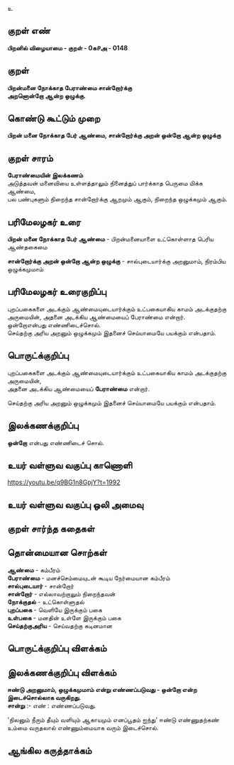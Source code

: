 உ

## குறள் எண் 

**பிறனில் விழையாமை - குறள் - 0க௪அ - 0148**  

## குறள் 

**பிறன்மனை நோக்காத பேராண்மை சான்றோர்க்கு  
அறனொன்றோ ஆன்ற ஒழுக்கு.** 

## கொண்டு கூட்டும் முறை

**பிறன் மனை நோக்காத பேர் ஆண்மை, சான்றோர்க்கு அறன் ஒன்றோ ஆன்ற ஒழுக்கு**

## குறள் சாரம் 

**பேராண்மையின் இலக்கணம்**   
அடுத்தவன் மனைவியை உள்ளத்தாலும் நினைத்துப் பார்க்காத பெருமை மிக்க ஆண்மை,  
பல பண்புகளும் நிறைந்த சான்றோர்க்கு ஆறமும் ஆகும், நிறைந்த ஒழுக்கமும் ஆகும்.  

## பரிமேலழகர் உரை

**பிறன் மனை நோக்காத பேர் ஆண்மை** - பிறன்மனையாளை உட்கொள்ளாத பெரிய ஆண்தகைமை  

**சான்றோர்க்கு அறன் ஒன்றோ ஆன்ற ஒழுக்கு** - சால்புடையார்க்கு அறனுமாம், நிரம்பிய ஒழுக்கமுமாம்

## பரிமேலழகர் உரைகுறிப்பு   

புறப்பகைகளை அடக்கும் ஆண்மையுடையார்க்கும் உட்பகையாகிய காமம் அடக்குதற்கு அருமையின், அதனை அடக்கிய ஆண்மையைப் பேராண்மை என்றார்.  
ஒன்றோஎன்பது எண்ணிடைச்சொல்.  
செய்தற்கு அரிய அறனும் ஒழுக்கமும் இதனைச் செய்யாமையே பயக்கும் என்பதாம்.  

## பொருட்க்குறிப்பு 

புறப்பகைகளை அடக்கும் ஆண்மையுடையார்க்கும் உட்பகையாகிய காமம் அடக்குதற்கு அருமையின்,   
அதனை அடக்கிய ஆண்மையைப் **பேராண்மை** என்றார்.  

செய்தற்கு அரிய அறனும் ஒழுக்கமும் இதனைச் செய்யாமையே பயக்கும் என்பதாம்.  

## இலக்கணக்குறிப்பு  

**ஒன்றோ** என்பது எண்ணிடைச் சொல்.  

## உயர் வள்ளுவ வகுப்பு காணொளி

https://youtu.be/q9BG1n8GpjY?t=1992

## உயர் வள்ளுவ வகுப்பு ஒலி அமைவு 

 
## குறள் சார்ந்த கதைகள் 


## தொன்மையான சொற்கள்

**ஆண்மை** - கம்பீரம்  
**பேராண்மை** - மனச்செம்மையுடன் கூடிய நேர்மையான கம்பீரம்  
**சால்புடையார்** - சான்றோர்  
**சான்றோர்** - எல்லாவற்றாலும் நிறைந்தவன்  
**நோக்குதல்** - உட்கொள்ளுதல்  
**புறப்பகை** - வெளியே இருக்கும் பகை  
**உள்பகை** - மனதின் உள்ளே இருக்கும் பகை  
**செய்தற்குஅரிய** - செய்வதற்கு கடினமான   

## பொருட்க்குறிப்பு விளக்கம்


## இலக்கணக்குறிப்பு விளக்கம்

**ஈண்டு அறனுமாம், ஒழுக்கமுமாம் என்று எண்ணப்படுவது - ஒன்றோ என்ற இடைச்சொல்லாக வருகிறது.**    
**சான்று** :- எண் : எண்ணப்படுவது.  

'நிலனும் நீரும் தீயும் வளியும் ஆகாயமும் எனப்பூதம் ஐந்து' ஈண்டு எண்ணுதற்கண் உம்மை வருதலால் எண்ணும்மையாக வரும் இடைச்சொல்.

## ஆங்கில கருத்தாக்கம் 


